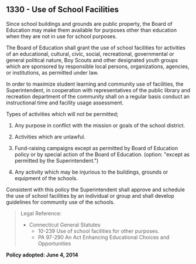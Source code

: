 ## 1330 - Use of School Facilities

Since school buildings and grounds are public property, the Board of Education may make them available for purposes other than education when they are not in use for school purposes.

The Board of Education shall grant the use of school facilities for activities of an educational, cultural, civic, social, recreational, governmental or general political nature, Boy Scouts and other designated youth groups which are sponsored by responsible local persons, organizations, agencies, or institutions, as permitted under law.

In order to maximize student learning and community use of facilities, the Superintendent, in cooperation with representatives of the public library and recreation department of the community shall on a regular basis conduct an instructional time and facility usage assessment.

Types of activities which will not be permitted;

1.  Any purpose in conflict with the mission or goals of the school district.

2.  Activities which are unlawful.

3.  Fund-raising campaigns except as permitted by Board of Education policy or by special action of the Board of Education. (option: "except as permitted by the Superintendent.")

4.  Any activity which may be injurious to the buildings, grounds or equipment of the schools.

Consistent with this policy the Superintendent shall approve and schedule the use of school facilities by an individual or group and shall develop guidelines for community use of the schools.

> Legal Reference:
> 
> * Connecticut General Statutes
>   * 10-239 Use of school facilities for other purposes.
>   * PA 97-290 An Act Enhancing Educational Choices and Opportunities

**Policy adopted: June 4, 2014**
